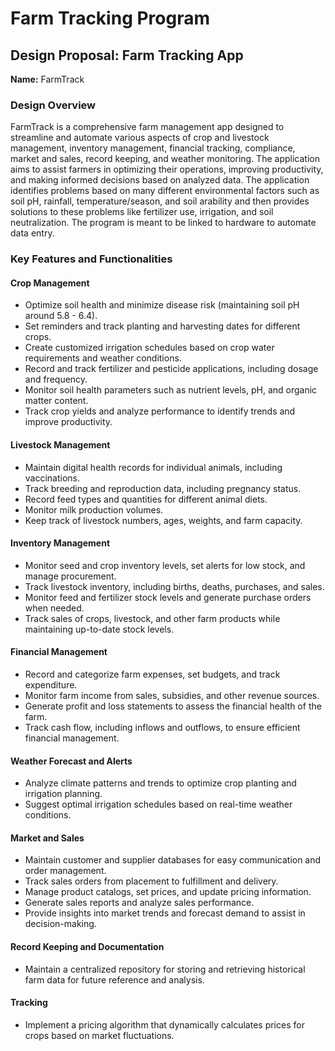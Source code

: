 # Farm Tracking Program

## Design Proposal: Farm Tracking App

**Name:** FarmTrack

### Design Overview
FarmTrack is a comprehensive farm management app designed to streamline and automate various aspects of crop and livestock management, inventory management, financial tracking, compliance, market and sales, record keeping, and weather monitoring. The application aims to assist farmers in optimizing their operations, improving productivity, and making informed decisions based on analyzed data. The application identifies problems based on many different environmental factors such as soil pH, rainfall, temperature/season, and soil arability and then provides solutions to these problems like fertilizer use, irrigation, and soil neutralization. The program is meant to be linked to hardware to automate data entry.

### Key Features and Functionalities

#### Crop Management
- Optimize soil health and minimize disease risk (maintaining soil pH around 5.8 - 6.4).
- Set reminders and track planting and harvesting dates for different crops.
- Create customized irrigation schedules based on crop water requirements and weather conditions.
- Record and track fertilizer and pesticide applications, including dosage and frequency.
- Monitor soil health parameters such as nutrient levels, pH, and organic matter content.
- Track crop yields and analyze performance to identify trends and improve productivity.

#### Livestock Management
- Maintain digital health records for individual animals, including vaccinations.
- Track breeding and reproduction data, including pregnancy status.
- Record feed types and quantities for different animal diets.
- Monitor milk production volumes.
- Keep track of livestock numbers, ages, weights, and farm capacity.

#### Inventory Management
- Monitor seed and crop inventory levels, set alerts for low stock, and manage procurement.
- Track livestock inventory, including births, deaths, purchases, and sales.
- Monitor feed and fertilizer stock levels and generate purchase orders when needed.
- Track sales of crops, livestock, and other farm products while maintaining up-to-date stock levels.

#### Financial Management
- Record and categorize farm expenses, set budgets, and track expenditure.
- Monitor farm income from sales, subsidies, and other revenue sources.
- Generate profit and loss statements to assess the financial health of the farm.
- Track cash flow, including inflows and outflows, to ensure efficient financial management.

#### Weather Forecast and Alerts
- Analyze climate patterns and trends to optimize crop planting and irrigation planning.
- Suggest optimal irrigation schedules based on real-time weather conditions.

#### Market and Sales
- Maintain customer and supplier databases for easy communication and order management.
- Track sales orders from placement to fulfillment and delivery.
- Manage product catalogs, set prices, and update pricing information.
- Generate sales reports and analyze sales performance.
- Provide insights into market trends and forecast demand to assist in decision-making.

#### Record Keeping and Documentation
- Maintain a centralized repository for storing and retrieving historical farm data for future reference and analysis.

#### Tracking
- Implement a pricing algorithm that dynamically calculates prices for crops based on market fluctuations.
